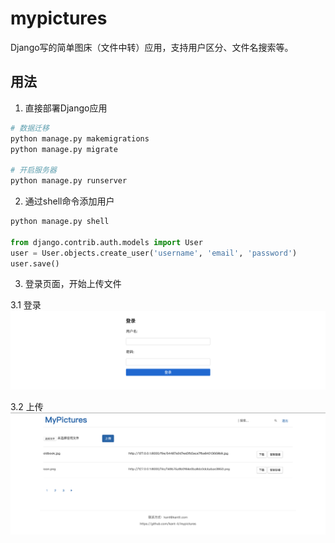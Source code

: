 # mypictures
Django写的简单图床（文件中转）应用，支持用户区分、文件名搜索等。

## 用法
1. 直接部署Django应用
```python
# 数据迁移
python manage.py makemigrations
python manage.py migrate

# 开启服务器
python manage.py runserver

```

2. 通过shell命令添加用户
```python
python manage.py shell

from django.contrib.auth.models import User
user = User.objects.create_user('username', 'email', 'password')
user.save()

```

3. 登录页面，开始上传文件

3.1 登录
![登录](./mypictures/static/samples/login.png)

3.2 上传
![上传](./mypictures/static/samples/upload.png)
